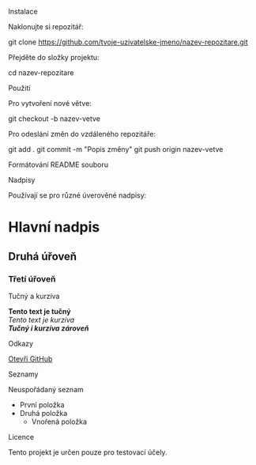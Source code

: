 Instalace

Naklonujte si repozitář:

git clone https://github.com/tvoje-uzivatelske-jmeno/nazev-repozitare.git

Přejděte do složky projektu:

cd nazev-repozitare

Použití

Pro vytvoření nové větve:

git checkout -b nazev-vetve

Pro odeslání změn do vzdáleného repozitáře:

git add .
git commit -m "Popis změny"
git push origin nazev-vetve

Formátování README souboru

Nadpisy

Používají se pro různé úverověné nadpisy:

# Hlavní nadpis
## Druhá úřoveň
### Třetí úřoveň

Tučný a kurzíva

**Tento text je tučný**  
*Tento text je kurzíva*  
***Tučný i kurzíva zároveň***  

Odkazy

[Otevři GitHub](https://github.com/)

Seznamy

Neuspořádaný seznam

- První položka
- Druhá položka
  - Vnořená položka

Licence

Tento projekt je určen pouze pro testovací účely.

